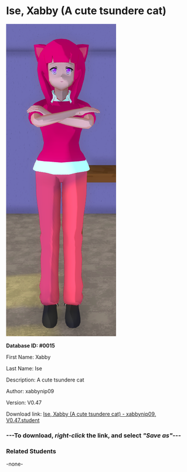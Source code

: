 # Ise, Xabby (A cute tsundere cat)

<img src="Files/Images/Ise, Xabby (A cute tsundere cat).png" title="Ise, Xabby (A cute tsundere cat) - xabbynip09, V0.47">

**Database ID: #0015**

First Name: Xabby

Last Name: Ise

Description: A cute tsundere cat

Author: xabbynip09

Version: V0.47

Download link: <a href="https://raw.githubusercontent.com/Arbiter1223/Daigaku-Gurashi-Custom-Students/master/Files/Studen%20Files/Ise%2C%20Xabby%20(A%20cute%20tsundere%20cat)%20-%20xabbynip09%2C%20V0.47.student">Ise, Xabby (A cute tsundere cat) - xabbynip09, V0.47.student</a>

### ---**To download, _right-click_ the link, and select _"Save as"_**---

### Related Students

-none-

